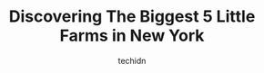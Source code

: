 ---
layout: ampstory
image: https://i0.wp.com/paketmu.com/wp-content/uploads/2023/06/little-farms-table-bistro-tanglin-0-in-new-york-1686365255.jpeg?resize=640,853
author: techidn
featured: false
description: Explore the diverse Little Farm scene in New York, home to an incredible selection of 5 establishments catering to every taste. Whether youre in search of iconic favorites or undiscovered t
title: Discovering The Biggest 5 Little Farms in New York
cover:
   title: Discovering The Biggest 5 Little Farms in New York
   subtitle: RICKPATE
   background: https://paketmu.com/wp-content/uploads/2023/06/little-farms-table-bistro-tanglin-0-in-new-york-1686365255.jpeg

pages: 
 - layout: thirds
   top: <h1>#1 Little Farms Cafe, Valley Point</h1>
   bottom: "<p>Came here as I have been to the bistro at Tanglin mall and wanted to try their different locations. The food at little farms is always fresh so I was excited for my meal.</p>"
   background: https://paketmu.com/wp-content/uploads/2023/06/little-farms-table-bistro-tanglin-1-in-new-york-1686365255.jpeg
   backgroundblur: true
 - layout: thirds
   top: <h1>#2 Little Farms Bistro, Katong Point</h1>
   bottom: "<p>If you miss Australia farms produces, you will definitely loved their little farms market.If so, then you must spend some time seat down chilling at this Bistro, enjoying</p>"
   background: https://paketmu.com/wp-content/uploads/2023/06/little-farms-table-bistro-tanglin-2-in-new-york-1686365255.jpeg
   cta:
      link: https://paketmu.com/discovering-the-biggest-5-little-farms-in-new-york/
      text: Discovering The Biggest 5 Little Farms in New York
 - layout: thirds
   top: <h1>#3 Little Farms Market, Serangoon Garden</h1>
   bottom: "<p>Vibes and atmosphere was nice (outdoors esp). Food menu for both lunch and dinner were kinda small, wished that they can add in some sides for lunch menu. Cocktails, The </p>"
   background: https://paketmu.com/wp-content/uploads/2023/06/little-farms-table-bistro-tanglin-3-in-new-york-1686365256.jpeg
   cta:
      link: https://paketmu.com/discovering-the-biggest-5-little-farms-in-new-york/
      text: Discovering The Biggest 5 Little Farms in New York
 - layout: thirds
   top: <h1>#4 Little Farms Market, Holland Village</h1>
   bottom: "<p>No. 3 Lor Liput, #01-04/05/06 Holland Piazza, Singapore 277725</p>"
   background: https://images.unsplash.com/photo-1615749413727-825b59a857b5?ixlib=rb-4.0.3&ixid=MnwxMjA3fDB8MHxwaG90by1wYWdlfHx8fGVufDB8fHx8&auto=format&fit=crop&w=640&h=853&q=80
   cta:
      link: https://paketmu.com/discovering-the-biggest-5-little-farms-in-new-york/
      text: Discovering The Biggest 5 Little Farms in New York
 - layout: thirds
   top: <h1>#5 Little Farms Table & Bistro, Tanglin</h1>
   bottom: "<p>163 Tanglin Rd, #02-138, Singapore 247933</p>"
   background: https://images.unsplash.com/photo-1597773150796-e5c14ebecbf5?ixlib=rb-4.0.3&ixid=MnwxMjA3fDB8MHxwaG90by1wYWdlfHx8fGVufDB8fHx8&auto=format&fit=crop&w=640&h=853&q=80
   cta:
      link: https://paketmu.com/discovering-the-biggest-5-little-farms-in-new-york/
      text: Discovering The Biggest 5 Little Farms in New York

 - layout: thirds
   middle: Continue reading...
   background: https://images.unsplash.com/photo-1620421680010-0766ff230392?ixlib=rb-4.0.3&ixid=MnwxMjA3fDB8MHxwaG90by1wYWdlfHx8fGVufDB8fHx8&auto=format&fit=crop&w=640&h=853&q=80
   cta:
      link: https://paketmu.com/discovering-the-biggest-5-little-farms-in-new-york/
      text: Discovering The Biggest 5 Little Farms in New York
      
---